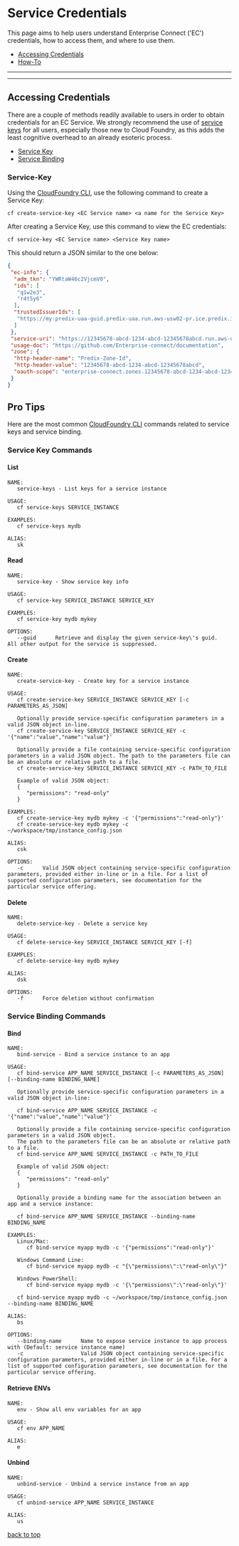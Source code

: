 # Service Credentials
This page aims to help users understand Enterprise Connect ('EC') credentials, how to access them, and where to use them.

* [Accessing Credentials](#accessing-credentials)
* [How-To](#how-to)

---
---

## Accessing Credentials
There are a couple of methods readily available to users in order to obtain credentials for an EC Service. We strongly recommend the use of [service keys](#service-key) for all users, especially those new to Cloud Foundry, as this adds the least cognitive overhead to an already esoteric process.

* [Service Key](#service-key)
* [Service Binding](#service-binding)

### Service-Key
Using the [CloudFoundry CLI](https://docs.cloudfoundry.org/cf-cli/install-go-cli.html), use the following command to create a Service Key:

```
cf create-service-key <EC Service name> <a name for the Service Key>
```

After creating a Service Key, use this command to view the EC credentials:

```
cf service-key <EC Service name> <Service Key name>
```

This should return a JSON similar to the one below:

```json
{
 "ec-info": {
  "adm_tkn": "YWRtaW46c2VjcmV0",
  "ids": [
   "q1w2e3",
   "r4t5y6"
  ],
  "trustedIssuerIds": [
   "https://my-predix-uaa-guid.predix-uaa.run.aws-usw02-pr.ice.predix.io/oauth/token"
  ]
 },
 "service-uri": "https://12345678-abcd-1234-abcd-12345678abcd.run.aws-usw02-pr.ice.predix.io/v1beta/index/",
 "usage-doc": "https://github.com/Enterprise-connect/documentation",
 "zone": {
  "http-header-name": "Predix-Zone-Id",
  "http-header-value": "12345678-abcd-1234-abcd-12345678abcd",
  "oauth-scope": "enterprise-connect.zones.12345678-abcd-1234-abcd-12345678abcd.user"
 }
}
```

## Pro Tips
Here are the most common [CloudFoundry CLI](https://docs.cloudfoundry.org/cf-cli/install-go-cli.html) commands related to service keys and service binding.

### Service Key Commands

#### List
```
NAME:
   service-keys - List keys for a service instance

USAGE:
   cf service-keys SERVICE_INSTANCE

EXAMPLES:
   cf service-keys mydb

ALIAS:
   sk
```

#### Read
```
NAME:
   service-key - Show service key info

USAGE:
   cf service-key SERVICE_INSTANCE SERVICE_KEY

EXAMPLES:
   cf service-key mydb mykey

OPTIONS:
   --guid      Retrieve and display the given service-key\'s guid.  All other output for the service is suppressed.
```

#### Create
```
NAME:
   create-service-key - Create key for a service instance

USAGE:
   cf create-service-key SERVICE_INSTANCE SERVICE_KEY [-c PARAMETERS_AS_JSON]

   Optionally provide service-specific configuration parameters in a valid JSON object in-line.
   cf create-service-key SERVICE_INSTANCE SERVICE_KEY -c '{"name":"value","name":"value"}'

   Optionally provide a file containing service-specific configuration parameters in a valid JSON object. The path to the parameters file can be an absolute or relative path to a file.
   cf create-service-key SERVICE_INSTANCE SERVICE_KEY -c PATH_TO_FILE

   Example of valid JSON object:
   {
      "permissions": "read-only"
   }

EXAMPLES:
   cf create-service-key mydb mykey -c '{"permissions":"read-only"}'
   cf create-service-key mydb mykey -c ~/workspace/tmp/instance_config.json

ALIAS:
   csk

OPTIONS:
   -c      Valid JSON object containing service-specific configuration parameters, provided either in-line or in a file. For a list of supported configuration parameters, see documentation for the particular service offering.
```

#### Delete
```
NAME:
   delete-service-key - Delete a service key

USAGE:
   cf delete-service-key SERVICE_INSTANCE SERVICE_KEY [-f]

EXAMPLES:
   cf delete-service-key mydb mykey

ALIAS:
   dsk

OPTIONS:
   -f      Force deletion without confirmation
```

### Service Binding Commands

#### Bind
```
NAME:
   bind-service - Bind a service instance to an app

USAGE:
   cf bind-service APP_NAME SERVICE_INSTANCE [-c PARAMETERS_AS_JSON] [--binding-name BINDING_NAME]

   Optionally provide service-specific configuration parameters in a valid JSON object in-line:

   cf bind-service APP_NAME SERVICE_INSTANCE -c '{"name":"value","name":"value"}'

   Optionally provide a file containing service-specific configuration parameters in a valid JSON object.
   The path to the parameters file can be an absolute or relative path to a file.
   cf bind-service APP_NAME SERVICE_INSTANCE -c PATH_TO_FILE

   Example of valid JSON object:
   {
      "permissions": "read-only"
   }

   Optionally provide a binding name for the association between an app and a service instance:

   cf bind-service APP_NAME SERVICE_INSTANCE --binding-name BINDING_NAME

EXAMPLES:
   Linux/Mac:
      cf bind-service myapp mydb -c '{"permissions":"read-only"}'

   Windows Command Line:
      cf bind-service myapp mydb -c "{\"permissions\":\"read-only\"}"

   Windows PowerShell:
      cf bind-service myapp mydb -c '{\"permissions\":\"read-only\"}'

   cf bind-service myapp mydb -c ~/workspace/tmp/instance_config.json --binding-name BINDING_NAME

ALIAS:
   bs

OPTIONS:
   --binding-name      Name to expose service instance to app process with (Default: service instance name)
   -c                  Valid JSON object containing service-specific configuration parameters, provided either in-line or in a file. For a list of supported configuration parameters, see documentation for the particular service offering.
```

#### Retrieve ENVs
```
NAME:
   env - Show all env variables for an app

USAGE:
   cf env APP_NAME

ALIAS:
   e
```

#### Unbind
```
NAME:
   unbind-service - Unbind a service instance from an app

USAGE:
   cf unbind-service APP_NAME SERVICE_INSTANCE

ALIAS:
   us
```

[back to top](#service-credentials)